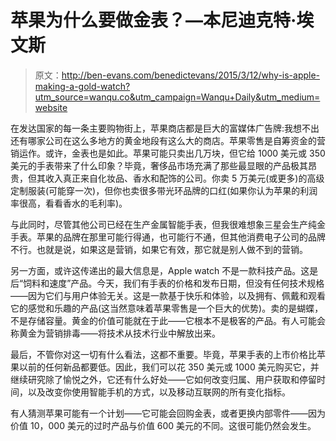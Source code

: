 # 苹果为什么要做金表？—本尼迪克特·埃文斯

> 原文：<http://ben-evans.com/benedictevans/2015/3/12/why-is-apple-making-a-gold-watch?utm_source=wanqu.co&utm_campaign=Wanqu+Daily&utm_medium=website>

在发达国家的每一条主要购物街上，苹果商店都是巨大的富媒体广告牌:我想不出还有哪家公司在这么多地方的黄金地段有这么大的商店。苹果零售是自筹资金的营销运作。或许，金表也是如此。苹果可能只卖出几万块，但它给 1000 美元或 350 美元的手表带来了什么印象？毕竟，奢侈品市场充满了那些最显眼的产品极其昂贵，但其收入真正来自化妆品、香水和配饰的公司。你卖 5 万美元(或更多)的高级定制服装(可能穿一次)，但你也卖很多带光环品牌的口红(如果你认为苹果的利润率很高，看看香水的毛利率)。

与此同时，尽管其他公司已经在生产金属智能手表，但我很难想象三星会生产纯金手表。苹果的品牌在那里可能行得通，也可能行不通，但其他消费电子公司的品牌不行。也就是说，如果这是营销，如果它有效，那它就是别人做不到的营销。

另一方面，或许这传递出的最大信息是，Apple watch 不是一款科技产品。这是后“饲料和速度”产品。今天，我们有手表的价格和发布日期，但没有任何技术规格——因为它们与用户体验无关。这是一款基于快乐和体验，以及拥有、佩戴和观看它的感觉和乐趣的产品(这当然意味着苹果零售是一个巨大的优势)。卖的是蝴蝶，不是存储容量。黄金的价值可能就在于此——它根本不是极客的产品。有人可能会称黄金为营销排毒——将技术从技术行业中解放出来。

最后，不管你对这一切有什么看法，这都不重要。毕竟，苹果手表的上市价格比苹果以前的任何新品都要低。因此，我们可以花 350 美元或 1000 美元购买它，并继续研究除了愉悦之外，它还有什么好处——它如何改变归属、用户获取和停留时间，以及改变你使用智能手机的方式，以及移动互联网的所有变化指标。

有人猜测苹果可能有一个计划——它可能会回购金表，或者更换内部零件——因为价值 10，000 美元的过时产品与价值 600 美元的不同。这很可能仍然会发生。